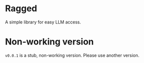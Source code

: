 # Ragged

A simple library for easy LLM access.

# Non-working version

`v0.0.1` is a stub, non-working version. Please use another version.
